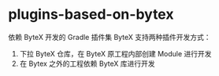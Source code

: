 # plugins-based-on-bytex
依赖 ByteX 开发的 Gradle 插件集 
ByteX 支持两种插件开发方式：
1. 下拉 ByteX 仓库，在 ByteX 原工程内部创建 Module 进行开发
2. 在 Bytex 之外的工程依赖 ByteX 库进行开发
